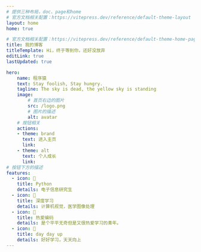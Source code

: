 ```yaml
---
# 提供三种布局，doc、page和home
# 官方文档相关配置：https://vitepress.dev/reference/default-theme-layout
layout: home
home: true

# 官方文档相关配置：https://vitepress.dev/reference/default-theme-home-page
title: 我的博客
titleTemplate: Hi，终于等到你，还好没放弃
editLink: true
lastUpdated: true

hero:
    name: 程序猿
    text: Stay foolish, Stay hungry.
    tagline: The sky is dead, the yellow sky is standing
    image:
        # 首页右边的图片
        src: /logo.png
        # 图片的描述
        alt: avatar
    # 按钮相关
    actions:
    - theme: brand
      text: 进入主页
      link:
    - theme: alt
      text: 个人成长
      link: 
# 按钮下方的描述
features:
  - icon: 🤹
    title: Python
    details: 电子信息研究生
  - icon: 👩
    title: 深度学习
    details: 计算机视觉，医学图像处理
  - icon: 🧩
    title: 热爱编码
    details: 是个平平无奇但是又很热爱学习的青年。
  - icon: 🚀
    title: day day up
    details: 好好学习，天天向上
---
```


<!-- index.md -->








